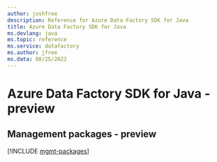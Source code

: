 ```yaml
---
author: joshfree
description: Reference for Azure Data Factory SDK for Java
title: Azure Data Factory SDK for Java
ms.devlang: java
ms.topic: reference
ms.service: datafactory
ms.author: jfree
ms.data: 08/25/2022
---
```

# Azure Data Factory SDK for Java - preview

## Management packages - preview
[!INCLUDE [mgmt-packages](data-factory-mgmt-index.md)]
